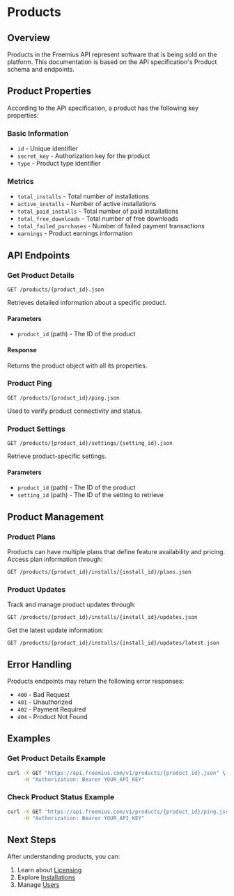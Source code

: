 # Products

## Overview

Products in the Freemius API represent software that is being sold on the platform. This documentation is based on the API specification's Product schema and endpoints.

## Product Properties

According to the API specification, a product has the following key properties:

### Basic Information
- `id` - Unique identifier
- `secret_key` - Authorization key for the product
- `type` - Product type identifier

### Metrics
- `total_installs` - Total number of installations
- `active_installs` - Number of active installations
- `total_paid_installs` - Total number of paid installations
- `total_free_downloads` - Total number of free downloads
- `total_failed_purchases` - Number of failed payment transactions
- `earnings` - Product earnings information

## API Endpoints

### Get Product Details

```http
GET /products/{product_id}.json
```

Retrieves detailed information about a specific product.

#### Parameters
- `product_id` (path) - The ID of the product

#### Response
Returns the product object with all its properties.

### Product Ping

```http
GET /products/{product_id}/ping.json
```

Used to verify product connectivity and status.

### Product Settings

```http
GET /products/{product_id}/settings/{setting_id}.json
```

Retrieve product-specific settings.

#### Parameters
- `product_id` (path) - The ID of the product
- `setting_id` (path) - The ID of the setting to retrieve

## Product Management

### Product Plans
Products can have multiple plans that define feature availability and pricing. Access plan information through:

```http
GET /products/{product_id}/installs/{install_id}/plans.json
```

### Product Updates
Track and manage product updates through:

```http
GET /products/{product_id}/installs/{install_id}/updates.json
```

Get the latest update information:

```http
GET /products/{product_id}/installs/{install_id}/updates/latest.json
```

## Error Handling

Products endpoints may return the following error responses:
- `400` - Bad Request
- `401` - Unauthorized
- `402` - Payment Required
- `404` - Product Not Found

## Examples

### Get Product Details Example

```bash
curl -X GET "https://api.freemius.com/v1/products/{product_id}.json" \
     -H "Authorization: Bearer YOUR_API_KEY"
```

### Check Product Status Example

```bash
curl -X GET "https://api.freemius.com/v1/products/{product_id}/ping.json" \
     -H "Authorization: Bearer YOUR_API_KEY"
```

## Next Steps

After understanding products, you can:
1. Learn about [Licensing](05-licensing.md)
2. Explore [Installations](06-installations.md)
3. Manage [Users](07-users.md)
